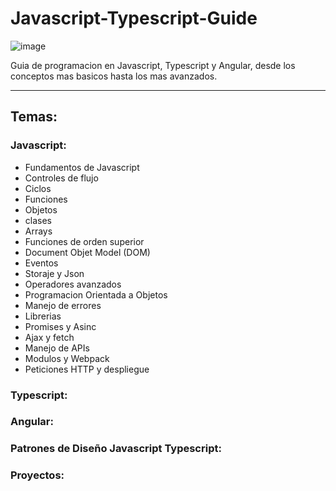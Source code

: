# Javascript-Typescript-Guide

![image](https://user-images.githubusercontent.com/78452543/217984690-e6bffd44-90e9-44ee-bff7-4579caa2b76e.png)

Guia de programacion en Javascript, Typescript y Angular, desde los conceptos mas basicos hasta los mas avanzados.

---

## Temas:

### Javascript:
- Fundamentos de Javascript
- Controles de flujo
- Ciclos
- Funciones
- Objetos
- clases
- Arrays
- Funciones de orden superior
- Document Objet Model (DOM)
- Eventos
- Storaje y Json
- Operadores avanzados
- Programacion Orientada a Objetos
- Manejo de errores
- Librerias
- Promises y Asinc
- Ajax y fetch
- Manejo de APIs
- Modulos y Webpack
- Peticiones HTTP y despliegue

### Typescript:

### Angular:

### Patrones de Diseño Javascript Typescript:

### Proyectos: 

